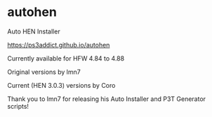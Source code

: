 # autohen
Auto HEN Installer

https://ps3addict.github.io/autohen

Currently available for HFW 4.84 to 4.88

Original versions by lmn7

Current (HEN 3.0.3) versions by Coro

Thank you to lmn7 for releasing his Auto
Installer and P3T Generator scripts!
